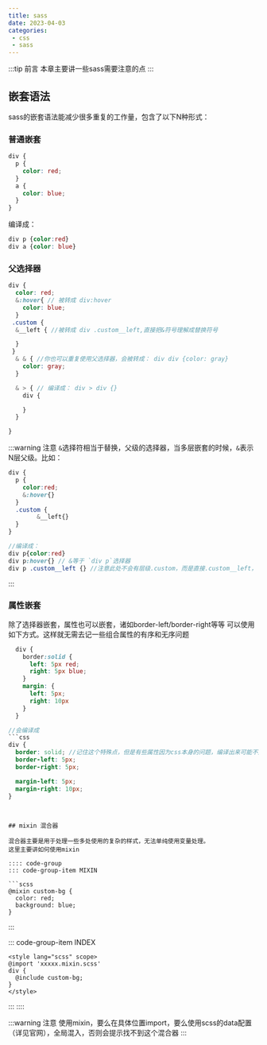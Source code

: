 ```yaml
---
title: sass
date: 2023-04-03
categories:
 - css
 - sass
---
```


:::tip 前言
本章主要讲一些sass需要注意的点
:::

## 嵌套语法

sass的嵌套语法能减少很多重复的工作量，包含了以下N种形式：

### 普通嵌套
```scss
div {
  p {
    color: red;
  }
  a {
    color: blue;
  }
}

```

编译成： 
```css
div p {color:red}
div a {color: blue}
```

### 父选择器

```scss
div {
  color: red;
  &:hover{ // 被转成 div:hover
    color: blue;
  }
 .custom {
  &__left { //被转成 div .custom__left,直接把&符号理解成替换符号

  }
 }
  & & { //你也可以重复使用父选择器，会被转成： div div {color: gray}
    color: gray;
  }

  & > { // 编译成： div > div {} 
    div {

    }
  }

}
```

:::warning 注意
`&`选择符相当于替换，父级的选择器，当多层嵌套的时候，`&`表示N层父级。比如：
```scss
div {
  p {
    color:red;
    &:hover{}
  }
  .custom {
        &__left{}
  }
}

//编译成：
div p{color:red}
div p:hover{} // &等于 `div p`选择器
div p .custom__left {} //注意此处不会有层级.custom，而是直接.custom__left， 因为 &符号相当于`div p .custom`再拼接__left
```
:::

### 属性嵌套

除了选择器嵌套，属性也可以嵌套，诸如border-left/border-right等等
可以使用如下方式。这样就无需去记一些组合属性的有序和无序问题

```scss
  div {
    border:solid {
      left: 5px red;
      right: 5px blue;
    }
    margin: {
      left: 5px;
      right: 10px
    }
  }

//会编译成
```css
div {
  border: solid; //记住这个特殊点，但是有些属性因为css本身的问题，编译出来可能不是最佳实践导致样式无效，比如此处三个border样式是无法达到预期的
  border-left: 5px;
  border-right: 5px;

  margin-left: 5px;
  margin-right: 10px;
}

```

```


## mixin 混合器

混合器主要是用于处理一些多处使用的复杂的样式，无法单纯使用变量处理。
这里主要讲如何使用mixin

:::: code-group
::: code-group-item MIXIN

```scss
@mixin custom-bg {
  color: red;
  background: blue;
}
```
:::

::: code-group-item INDEX

```vue
<style lang="scss" scope>
@import 'xxxxx.mixin.scss'
div {
  @include custom-bg;
}
</style>
```

:::
::::

:::warning 注意
使用mixin，要么在具体位置import，要么使用scss的data配置（详见官网），全局混入，否则会提示找不到这个混合器
:::